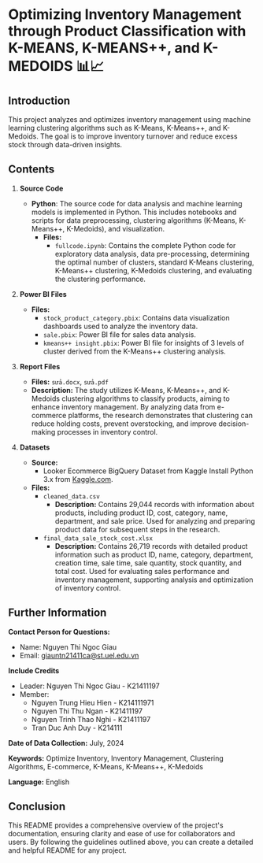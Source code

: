# Optimizing Inventory Management through Product Classification with K-MEANS, K-MEANS++, and K-MEDOIDS 📊📈

## Introduction
This project analyzes and optimizes inventory management using machine learning clustering algorithms such as K-Means, K-Means++, and K-Medoids. The goal is to improve inventory turnover and reduce excess stock through data-driven insights.

## Contents

1. **Source Code**
   - **Python**: The source code for data analysis and machine learning models is implemented in Python. This includes notebooks and scripts for data preprocessing, clustering algorithms (K-Means, K-Means++, K-Medoids), and visualization.
     - **Files:**
       - `fullcode.ipynb`: Contains the complete Python code for exploratory data analysis, data pre-processing, determining the optimal number of clusters, standard K-Means clustering, K-Means++ clustering, K-Medoids clustering, and evaluating the clustering performance.
    
2. **Power BI Files**
   - **Files:**
     - `stock_product_category.pbix`: Contains data visualization dashboards used to analyze the inventory data.
     - `sale.pbix`: Power BI file for sales data analysis.
     - `kmeans++ insight.pbix`: Power BI file for insights of 3 levels of cluster derived from the K-Means++ clustering analysis.

3. **Report Files**
   - **Files:** `sửa.docx`, `sửa.pdf`
   - **Description:** The study utilizes K-Means, K-Means++, and K-Medoids clustering algorithms to classify products, aiming to enhance inventory management. By analyzing data from e-commerce platforms, the research demonstrates that clustering can reduce holding costs, prevent overstocking, and improve decision-making processes in inventory control​​​​​​.

4. **Datasets**
   - **Source:**
     - Looker Ecommerce BigQuery Dataset from Kaggle  Install Python 3.x from [Kaggle.com]([https://www.python.org/](https://www.kaggle.com/datasets/mustafakeser4/looker-ecommerce-bigquery-dataset?fbclid=IwZXh0bgNhZW0CMTAAAR2_ZUOvZ-82FVKHHkn-z1GfBxC_tZ_D15G5-gUaj7iAv8lekVpyKzZv26s_aem_CLkHKGJwHhXB4-EgF0NjBg&select=order_items.csv)).
   - **Files:**
     - `cleaned_data.csv`
       - **Description:** Contains 29,044 records with information about products, including product ID, cost, category, name, department, and sale price. Used for analyzing and preparing product data for subsequent steps in the research.
     - `final_data_sale_stock_cost.xlsx`
       - **Description:** Contains 26,719 records with detailed product information such as product ID, name, category, department, creation time, sale time, sale quantity, stock quantity, and total cost. Used for evaluating sales performance and inventory management, supporting analysis and optimization of inventory control.
   
## Further Information

**Contact Person for Questions:**  
   - Name: Nguyen Thi Ngoc Giau 
   - Email: giauntn21411ca@st.uel.edu.vn

**Include Credits**
   - Leader: Nguyen Thi Ngoc Giau - K21411197
   - Member:
     + Nguyen Trung Hieu Hien - K214111971
     + Nguyen Thi Thu Ngan - K21411197
     + Nguyen Trinh Thao Nghi - K21411197
     + Tran Duc Anh Duy - K214111

**Date of Data Collection:** July, 2024

**Keywords:** Optimize Inventory, Inventory Management, Clustering Algorithms, E-commerce, K-Means, K-Means++, K-Medoids

**Language:** English

## Conclusion
This README provides a comprehensive overview of the project's documentation, ensuring clarity and ease of use for collaborators and users. By following the guidelines outlined above, you can create a detailed and helpful README for any project.
